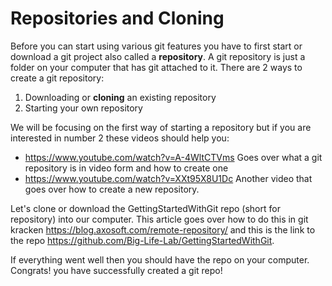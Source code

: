 # Repositories and Cloning

Before you can start using various git features you have to first start or download a git project also called a **repository**. A git repository is just a folder on your computer that has git attached to it. There are 2 ways to create a git repository:

1. Downloading or **cloning** an existing repository
2. Starting your own repository

We will be focusing on the first way of starting a repository but if you are interested in number 2 these videos should help you:

- https://www.youtube.com/watch?v=A-4WltCTVms Goes over what a git repository is in video form and how to create one
- https://www.youtube.com/watch?v=XXt95X8U1Dc Another video that goes over how to create a new repository.

Let's clone or download the GettingStartedWithGit repo (short for repository) into our computer. This article goes over how to do this in git kracken https://blog.axosoft.com/remote-repository/ and this is the link to the repo https://github.com/Big-Life-Lab/GettingStartedWithGit.

If everything went well then you should have the repo on your computer. Congrats! you have successfully created a git repo!
